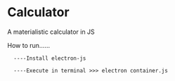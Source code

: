 # Calculator
A materialistic calculator in JS

How to run......
   
      ----Install electron-js
   
      ----Execute in terminal >>> electron container.js

